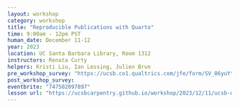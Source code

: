 ```yaml
---
layout: workshop
category: workshop
title: "Reproducible Publications with Quarto"
time: 9:00am - 12pm PST
human_date: December 11-12
year: 2023
location: UC Santa Barbara Library, Room 1312
instructors: Renata Curty
helpers: Kristi Liu, Ian Lessing, Julien Brun
pre_workshop_survey: "https://ucsb.co1.qualtrics.com/jfe/form/SV_86yuYtk3In1aCyy"
post_workshop_survey:
eventbrite: "747502097897"
lesson url: "https://ucsbcarpentry.github.io/workshop/2023/12/11/ucsb-quarto.html"
---
```

 


